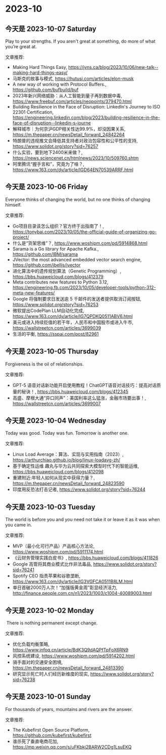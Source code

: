 # 2023-10

## 今天是 2023-10-07 Saturday

 Play to your strengths. If you aren't great at something, do more of what you’re great at.

文章推荐:
- Making Hard Things Easy, https://jvns.ca/blog/2023/10/06/new-talk--making-hard-things-easy/
- 马斯克的故事与模式, https://hutusi.com/articles/elon-musk
- A new way of working with Protocol Buffers., https://github.com/bufbuild/buf
- 2023年新兴网络威胁：从人工智能到量子再到数据中毒, https://www.freebuf.com/articles/neopoints/379470.html
- Building Resilience in the Face of Disruption: LinkedIn's Journey to ISO 22301 Certification, https://engineering.linkedin.com/blog/2023/building-resilience-in-the-face-of-disruption--linkedin-s-journe
- 解释城市｜为何京沪GDP相关性达99.9%，却没因果关系, https://m.thepaper.cn/newsDetail_forward_24842264
- 特朗普的违规推文会降低其支持者对政治包容性和公平性的支持, https://www.solidot.org/story?sid=76257
- 什么实验，要到地下2400米来做？, https://news.sciencenet.cn/htmlnews/2023/10/509760.shtm
- 阿里腾讯“握手言和”，究竟为了啥？, https://www.163.com/dy/article/IGD64EN70539ARRF.html

## 今天是 2023-10-06 Friday

Everyone thinks of changing the world, but no one thinks of changing himself.

文章推荐:
- Go项目目录该怎么组织？官方终于出指南了！, https://tonybai.com/2023/10/05/the-official-guide-of-organizing-go-project/
- 什么是“货架思维”？, https://www.woshipm.com/pd/5914868.html
- Sarama is a Go library for Apache Kafka., https://github.com/IBM/sarama
- JVector: the most advanced embedded vector search engine, https://github.com/jbellis/jvector
- 进化算法中的遗传规划算法（Genetic Programming）, https://bbs.huaweicloud.com/blogs/412379
- Meta contributes new features to Python 3.12, https://engineering.fb.com/2023/10/05/developer-tools/python-312-meta-new-features/
- Google 将强制要求日发送逾 5 千邮件的发送者提供取消订阅按钮, https://www.solidot.org/story?sid=76253
- 微软提出CodePlan LLM自动化完成, https://www.163.com/dy/article/IG7QPDKQ0511ABV6.html
- 美元或进入持续贬值的若干年，人民币和中国股市或进入牛市, https://wallstreetcn.com/articles/3699039
- 生活的平衡, https://sspai.com/post/82961

## 今天是 2023-10-05 Thursday

Forgiveness is the oil of relationships.

文章推荐:
- GPT-5 语音对话新功能开启使用教程！ChatGPT语音对话技巧：提高对话质量的秘诀！, https://bbs.huaweicloud.com/blogs/412345
- 高盛、摩根大通“异口同声”：美国利率这么猛涨，金融市场要出事！, https://wallstreetcn.com/articles/3699007

## 今天是 2023-10-04 Wednesday

Today was good. Today was fun. Tomorrow is another one.

文章推荐:
- Linux Load Average：算法、实现与实用指南（2023）, https://arthurchiao.github.io/blog/linux-loadavg-zh/
- 基于确定性运维 趣丸与华为云共同探索大模型时代下的智能运维, https://bbs.huaweicloud.com/blogs/412098
- 重建附近:年轻人如何从现实中获得力量？, https://m.thepaper.cn/newsDetail_forward_24823590
- 印度用反恐法打击记者, https://www.solidot.org/story?sid=76244

## 今天是 2023-10-03 Tuesday

The world is before you and you need not take it or leave it as it was when you came in.

文章推荐:
- MVP（最小化可行产品）产品核心方法论, https://www.woshipm.com/pd/5911174.html
- 《云财务管理实践白皮书》, https://bbs.huaweicloud.com/blogs/411826
- Google 高管将其商业模式比作非法毒品, https://www.solidot.org/story?sid=76241
- Spotify CEO 指责苹果和谷歌垄断, https://www.163.com/dy/article/IG3VGFCA0511B8LM.html
- 单日首破2000万人次！“加强版黄金周”彰显经济活力, http://finance.people.com.cn/n1/2023/1003/c1004-40089003.html

## 今天是 2023-10-02 Monday

 There is nothing permanent except change.

文章推荐:
- 优化负载均衡策略, https://www.infoq.cn/article/BdK3Q9dAQPfTpFoX6RN9
- 风控系统建设, https://www.woshipm.com/pd/5914202.html
- 骑手面对的交通安全困境, https://m.thepaper.cn/newsDetail_forward_24813390
- 研究显示死亡时人们经历新维度的现实, https://www.solidot.org/story?sid=76238

## 今天是 2023-10-01 Sunday

For thousands of years, mountains and rivers are the answer.

文章推荐:
- The Kubefirst Open Source Platform, https://github.com/kubefirst/kubefirst
- 谁杀死了垂直电商花加, https://mp.weixin.qq.com/s/uFKbkj2BARW2CDg1LsuEKQ


